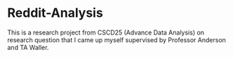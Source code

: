 # Reddit-Analysis
This is a research project from CSCD25 (Advance Data Analysis) on research question that I came up myself supervised by Professor Anderson and TA Waller.
